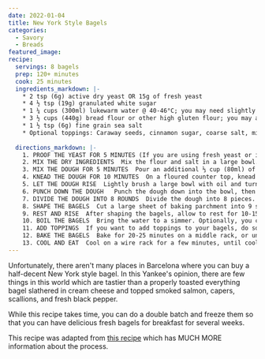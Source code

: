 ```yaml
---
date: 2022-01-04
title: New York Style Bagels
categories:
  - Savory
  - Breads
featured_image: 
recipe:
  servings: 8 bagels
  prep: 120+ minutes
  cook: 25 minutes
  ingredients_markdown: |-
	* 2 tsp (6g) active dry yeast OR 15g of fresh yeast
	* 4 ½ tsp (19g) granulated white sugar
	* 1 ¼ cups (300ml) lukewarm water @ 40-46°C; you may need slightly more or less (± 60ml) due to environmental conditions like altitude and humidity 
	* 3 ½ cups (440g) bread flour or other high gluten flour; you may an additional ½ cup (60g) for kneading
	* 1 ½ tsp (6g) fine grain sea salt
	* Optional toppings: Caraway seeds, cinnamon sugar, coarse salt, minced fresh garlic, egg, minced fresh onion, poppy seeds, sesame seeds, everything bagel seasoning, or any mix of your favorite flavors
	
  directions_markdown: |-
    1. PROOF THE YEAST FOR 5 MINUTES (If you are using fresh yeast or instant yeast, you can skip the proofing step, and simply combine everything directly)  In ½ cup (120ml) of the warm water, pour in the sugar and yeast. Do not stir. Let it sit for 5 minutes, and then stir the yeast and sugar mixture until it all dissolves.
	2. MIX THE DRY INGREDIENTS  Mix the flour and salt in a large bowl. Make a well in the middle, then pour in the yeast and sugar mixture (~120ml).
	3. MIX THE DOUGH FOR 5 MINUTES  Pour an additional ⅓ cup (80ml) of warm water into the well. Mix by hand, and then stir in the remaining ½ cup (100ml) of water, as needed. You want a homogeneous, moist, and slightly firm dough after you have mixed it. If feels too firm, you may need to add an additional 1-4 tablespoons (1tbs = 15ml) of water so that it does not become dry and flaky when you are kneading it.
	4. KNEAD THE DOUGH FOR 10 MINUTES  On a floured counter top, knead the dough until it is smooth and elastic. Gradually work in some of the ½ cup (about 60g) of extra flour until you form a firm and stiff dough.
	5. LET THE DOUGH RISE  Lightly brush a large bowl with oil and turn the dough to coat. Cover the bowl with a damp dish towel (or cling film). Let it rise in a warm place for 1 hour, until the dough has doubled in size. Alternatively, let the dough rise overnight in a refrigerator, then allow it to sit at room temperature for 30 minutes before working with it.
	6. PUNCH DOWN THE DOUGH   Punch the dough down into the bowl, then let it rest for another 10 minutes. 
	7. DIVIDE THE DOUGH INTO 8 ROUNDS  Divide the dough into 8 pieces. Shape each piece into a round. Hold your hand in a “C” shape while cupping a portion of dough, then press the dough against the work surface (remember to avoid flouring it) and move your hand and the dough in a slow, circular motion. Allow the irregular edge of the dough to pull onto itself, while decreasing the pressure on top of the dough slightly until a perfectly smooth round ball forms. 
	8. SHAPE THE BAGELS  Cut a large sheet of baking parchment into 9 squares, which we will use to place the shaped bagels on. Coat a finger in flour, and gently press your finger into the center of each dough ball to form a ring. Stretch the ring, making the hole big enough to fit an egg through, then gently place it on a square of parchment (smooth side up); the hole will shrink as the dough contracts and rises.
	9. REST AND RISE  After shaping the bagels, allow to rest for 10-15 minutes. Meanwhile, preheat your oven to 220ºC and put a large pot of water on to boil.
	10. BOIL THE BAGELS  Bring the water to a simmer. Optionally, you can add a couple of tablespoons (20-50ml) of brown sugar or honey to the water to get shinier and sweeter bagels. Keeping the bagels on the parchment squares, carefully transfer them into the water (the parchment will fall off after a minute and you can fish it out of the pot). Do not overcrowd the pot, boiling only 1-3 at a time. Boil for 1 minute, and then flip them over to boil for another minute. If you’d prefer a chewier bagel, extend the boiling times to 2 minutes on each side.  
	11. ADD TOPPINGS  If you want to add toppings to your bagels, do so right after you take them out of the water. Optionally, you can also use an egg wash to get the toppings to stick before baking the bagels. Popular toppings include poppy seeds, sesame seeds, coarse salt, onion flakes, garlic powder… or combine them all for an everything bagel. You can either sprinkle toppings on top, or press the boiled bagel onto a plate covered in toppings; the better they stick, the more flavor your bagels will have. Then transfer them to a parchment-lined baking sheet.
	12. BAKE THE BAGELS  Bake for 20-25 minutes on a middle rack, or until uniformly golden brown. If you want to freeze them, you can par-bake them until they are a faint gold tinge (about 10-15 minutes),  then cool them completely before storing them in a resealable bag to be stored in the freezer. Bake from frozen for an additional 10-15 minutes, until soft and golden brown.
	13. COOL AND EAT  Cool on a wire rack for a few minutes, until cool enough to handle. They keep for ~2 days in a sealed bag at room temp. Slice open with a large serrated knife, toast, and serve with your favorite toppings. Some popular toppings are whipped cream cheese, smoked salmon, butter, avocado, fried egg, cheese, and deli meats.
---
```

Unfortunately, there aren't many places in Barcelona where you can buy a half-decent New York style bagel. In this Yankee's opinion, there are few things in this world which are tastier than a properly toasted everything bagel slathered in cream cheese and topped smoked salmon, capers, scallions, and fresh black pepper.

While this recipe takes time, you can do a double batch and freeze them so that you can have delicious fresh bagels for breakfast for several weeks.

This recipe was adapted from [this recipe](https://www.sophisticatedgourmet.com/2009/10/new-york-style-bagel-recipe/ ) which has MUCH MORE information about the process. 


